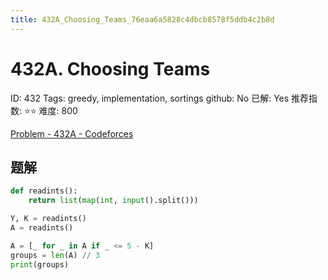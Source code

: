 ```yaml
---
title: 432A_Choosing_Teams_76eaa6a5828c4dbcb8578f5ddb4c2b8d
---
```


# 432A. Choosing Teams

ID: 432
Tags: greedy, implementation, sortings
github: No
已解: Yes
推荐指数: ⭐⭐
难度: 800

[Problem - 432A - Codeforces](https://codeforces.com/problemset/problem/432/A)

## 题解

```python
def readints():
    return list(map(int, input().split()))

Y, K = readints()
A = readints()

A = [_ for _ in A if _ <= 5 - K]
groups = len(A) // 3
print(groups)
```